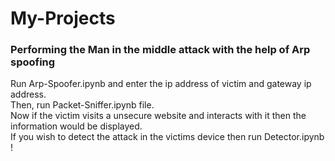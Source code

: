 # My-Projects
### Performing the Man in the middle attack with the help of Arp spoofing

Run Arp-Spoofer.ipynb and enter the ip address of victim and gateway ip address.   
Then, run Packet-Sniffer.ipynb file.     
Now if the victim visits a unsecure website and interacts with it then the information would be displayed.     
If you wish to detect the attack in the victims device then run Detector.ipynb !
